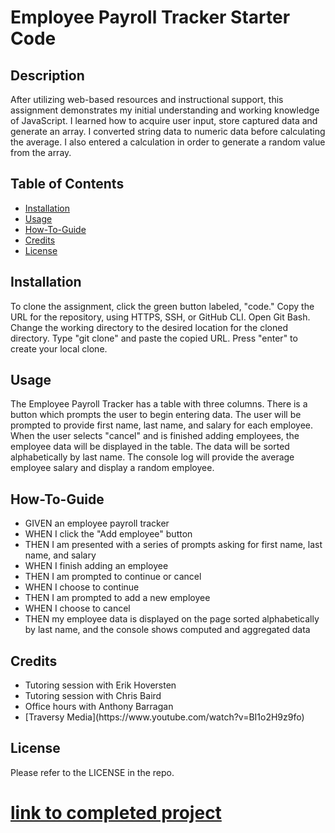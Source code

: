 # Employee Payroll Tracker Starter Code
## Description
After utilizing web-based resources and instructional support, this assignment demonstrates my initial understanding and working knowledge of JavaScript. I learned how to acquire user input, store captured data and generate an array. I converted string data to numeric data before calculating the average. I also entered a calculation in order to generate a random value from the array.

## Table of Contents 

- [Installation](#installation)
- [Usage](#usage)
- [How-To-Guide](#how-to-guide)
- [Credits](#credits)
- [License](#license)

## Installation

To clone the assignment, click the green button labeled, "code." Copy the URL for the repository, using HTTPS, SSH, or GitHub CLI. Open Git Bash. Change the working directory to the desired location for the cloned directory. Type "git clone" and paste the copied URL. Press "enter" to create your local clone.

## Usage

The Employee Payroll Tracker has a table with three columns. There is a button which prompts the user to begin entering data. The user will be prompted to provide first name, last name, and salary for each employee. When the user selects "cancel" and is finished adding employees, the employee data will be displayed in the table. The data will be sorted alphabetically by last name. The console log will provide the average employee salary and display a random employee.

## How-To-Guide
<ul>    
    <li>GIVEN an employee payroll tracker</li>
    <li>WHEN I click the "Add employee" button</li>
    <li>THEN I am presented with a series of prompts asking for first name, last name, and salary</li>
    <li>WHEN I finish adding an employee</li>
    <li>THEN I am prompted to continue or cancel</li>
    <li>WHEN I choose to continue</li>
    <li>THEN I am prompted to add a new employee</li>
    <li>WHEN I choose to cancel</li>
    <li>THEN my employee data is displayed on the page sorted alphabetically by last name, and the console shows computed and aggregated data</li>
</ul>

## Credits
<ul>
    <li>Tutoring session with Erik Hoversten</li>
    <li>Tutoring session with Chris Baird</li>
    <li>Office hours with Anthony Barragan</li>
    <li>[Traversy Media](https://www.youtube.com/watch?v=BI1o2H9z9fo)</li>
</ul>

## License

Please refer to the LICENSE in the repo.

# [link to completed project](______________)